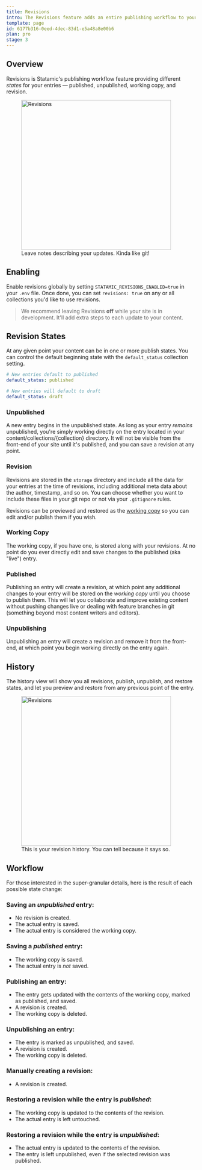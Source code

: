 ```yaml
---
title: Revisions
intro: The Revisions feature adds an entire publishing workflow to your authoring process. You can create revisions, schedule updates to your content, review and rollback to previous revisions of your content, and more.
template: page
id: 6177b316-0eed-4dec-83d1-e5a48a8e00b6
plan: pro
stage: 3
---
```


## Overview

Revisions is Statamic's publishing workflow feature providing different _states_ for your entries — published, unpublished, working copy, and revision.

<figure>
    <img src="/img/publish-revision.png" alt="Revisions" width="398">
    <figcaption>Leave notes describing your updates. Kinda like git!</figcaption>
</figure>

## Enabling

Enable revisions globally by setting `STATAMIC_REVISIONS_ENABLED=true` in your `.env` file. Once done, you can set `revisions: true` on any or all collections you'd like to use revisions.

> We recommend leaving Revisions **off** while your site is in development. It'll add extra steps to each update to your content.

## Revision States

At any given point your content can be in one or more publish states. You can control the default beginning state with the `default_status` collection setting.

``` yaml
# New entries default to published
default_status: published

# New entries will default to draft
default_status: draft
```

### Unpublished

A new entry begins in the unpublished state. As long as your entry _remains_ unpublished, you're simply working directly on the entry located in your content/collections/{collection} directory. It will not be visible from the front-end of your site until it's published, and you can save a revision at any point.

### Revision
Revisions are stored in the `storage` directory and include all the data for your entries at the time of revisions, including additional meta data about the author, timestamp, and so on. You can choose whether you want to include these files in your git repo or not via your `.gitignore` rules.

Revisions can be previewed and restored as the [working copy](#working-copy) so you can edit and/or publish them if you wish.

### Working Copy

The working copy, if you have one, is stored along with your revisions. At no point do you ever directly edit and save changes to the published (aka "live") entry.

### Published

Publishing an entry will create a revision, at which point any additional changes to your entry will be stored on the _working copy_ until you choose to publish them. This will let you collaborate and improve existing content without pushing changes live or dealing with feature branches in git (something beyond most content writers and editors).

### Unpublishing

Unpublishing an entry will create a revision and remove it from the front-end, at which point you begin working directly on the entry again.

## History

The history view will show you all revisions, publish, unpublish, and restore states, and let you preview and restore from any previous point of the entry.

<figure>
    <img src="/img/revisions.png" alt="Revisions" width="398">
    <figcaption>This is your revision history. You can tell because it says so.</figcaption>
</figure>

## Workflow

For those interested in the super-granular details, here is the result of each possible state change:

### Saving an *unpublished* entry:
- No revision is created.
- The actual entry is saved.
- The actual entry is considered the working copy.

### Saving a *published* entry:
- The working copy is saved.
- The actual entry is _not_ saved.

### Publishing an entry:
- The entry gets updated with the contents of the working copy, marked as published, and saved.
- A revision is created.
- The working copy is deleted.

### Unpublishing an entry:
- The entry is marked as unpublished, and saved.
- A revision is created.
- The working copy is deleted.

### Manually creating a revision:
- A revision is created.

### Restoring a revision while the entry is *published*:
- The working copy is updated to the contents of the revision.
- The actual entry is left untouched.

### Restoring a revision while the entry is *unpublished*:
- The actual entry is updated to the contents of the revision.
- The entry is left unpublished, even if the selected revision was published.
